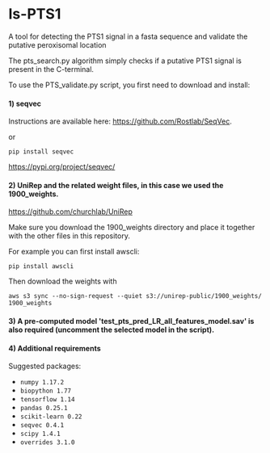 # Is-PTS1
A tool for detecting the PTS1 signal in a fasta sequence and validate the putative peroxisomal location

The pts_search.py algorithm simply checks if a putative PTS1 signal is present in the C-terminal.

To use the PTS_validate.py script, you first need to download and install:

#### 1) seqvec 
Instructions are available here: https://github.com/Rostlab/SeqVec.

or 

`pip install seqvec`

https://pypi.org/project/seqvec/

#### 2) UniRep and the related weight files, in this case we used the 1900_weights.

https://github.com/churchlab/UniRep

Make sure you download the 1900_weights directory and place it together with the other files in this repository.

For example you can first install awscli: 

`pip install awscli`

Then download the weights with

`aws s3 sync --no-sign-request --quiet s3://unirep-public/1900_weights/ 1900_weights`


#### 3) A pre-computed model 'test_pts_pred_LR_all_features_model.sav' is also required (uncomment the selected model in the script). 

#### 4) Additional requirements

Suggested packages:

- `numpy 1.17.2`
- `biopython 1.77`
- `tensorflow 1.14`
- `pandas 0.25.1`
- `scikit-learn 0.22`
- `seqvec 0.4.1`
- `scipy 1.4.1`
- `overrides 3.1.0`

